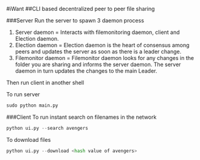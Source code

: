 #iWant
##CLI based decentralized peer to peer file sharing


###Server
Run the server to spawn 3 daemon process
1. Server daemon = Interacts with filemonitoring daemon, client and Election daemon.
2. Election daemon = Election daemon is the heart of consensus among peers and  updates the server as soon as there is a leader change.
3. Filemonitor daemon = Filemonitor daemon looks for any changes in the folder you are sharing and informs the server daemon. The server daemon in turn updates the changes to the main Leader.

Then run client in another shell


To run server
```python
sudo python main.py
```

###Client 
To run instant search on filenames in the network
```python
python ui.py --search avengers
```

To download files 
```python
python ui.py --download <hash value of avengers>
```
